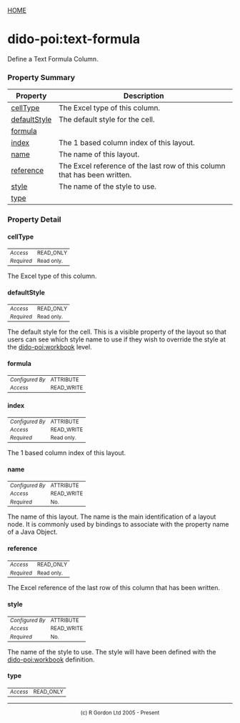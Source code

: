 [HOME](../../../README.md)
# dido-poi:text-formula

Define a Text Formula Column.

### Property Summary

| Property | Description |
| -------- | ----------- |
| [cellType](#propertycellType) | The Excel type of this column. | 
| [defaultStyle](#propertydefaultStyle) | The default style for the cell. | 
| [formula](#propertyformula) |  | 
| [index](#propertyindex) | The 1 based column index of this layout. | 
| [name](#propertyname) | The name of this layout. | 
| [reference](#propertyreference) | The Excel reference of the last row of this column that has been written. | 
| [style](#propertystyle) | The name of the style to use. | 
| [type](#propertytype) |  | 


### Property Detail
#### cellType <a name="propertycellType"></a>

<table style='font-size:smaller'>
      <tr><td><i>Access</i></td><td>READ_ONLY</td></tr>
      <tr><td><i>Required</i></td><td>Read only.</td></tr>
</table>

The Excel type of this column.

#### defaultStyle <a name="propertydefaultStyle"></a>

<table style='font-size:smaller'>
      <tr><td><i>Access</i></td><td>READ_ONLY</td></tr>
      <tr><td><i>Required</i></td><td>Read only.</td></tr>
</table>

The default style for the cell. This is a
visible property of the layout so that users can see which style
name to use if they wish to override the style at the
[dido-poi:workbook](../../../dido/poi/data/PoiWorkbook.md) level.

#### formula <a name="propertyformula"></a>

<table style='font-size:smaller'>
      <tr><td><i>Configured By</i></td><td>ATTRIBUTE</td></tr>
      <tr><td><i>Access</i></td><td>READ_WRITE</td></tr>
</table>



#### index <a name="propertyindex"></a>

<table style='font-size:smaller'>
      <tr><td><i>Configured By</i></td><td>ATTRIBUTE</td></tr>
      <tr><td><i>Access</i></td><td>READ_WRITE</td></tr>
      <tr><td><i>Required</i></td><td>Read only.</td></tr>
</table>

The 1 based column index of this layout.

#### name <a name="propertyname"></a>

<table style='font-size:smaller'>
      <tr><td><i>Configured By</i></td><td>ATTRIBUTE</td></tr>
      <tr><td><i>Access</i></td><td>READ_WRITE</td></tr>
      <tr><td><i>Required</i></td><td>No.</td></tr>
</table>

The name of this layout. The name is the main
identification of a layout node. It is commonly used by bindings to
associate with the property name of a Java Object.

#### reference <a name="propertyreference"></a>

<table style='font-size:smaller'>
      <tr><td><i>Access</i></td><td>READ_ONLY</td></tr>
      <tr><td><i>Required</i></td><td>Read only.</td></tr>
</table>

The Excel reference of the last row of this
column that has been written.

#### style <a name="propertystyle"></a>

<table style='font-size:smaller'>
      <tr><td><i>Configured By</i></td><td>ATTRIBUTE</td></tr>
      <tr><td><i>Access</i></td><td>READ_WRITE</td></tr>
      <tr><td><i>Required</i></td><td>No.</td></tr>
</table>

The name of the style to use. The style will have
been defined with the [dido-poi:workbook](../../../dido/poi/data/PoiWorkbook.md) definition.

#### type <a name="propertytype"></a>

<table style='font-size:smaller'>
      <tr><td><i>Access</i></td><td>READ_ONLY</td></tr>
</table>




-----------------------

<div style='font-size: smaller; text-align: center;'>(c) R Gordon Ltd 2005 - Present</div>
